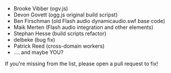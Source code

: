 * Brooke Vibber (ogv.js)
* Devon Govett (ogg.js original build scripst)
* Ben Firschman (old Flash audio dynamicaudio.swf base code)
* Maik Merten (Flash audio integration and other elements)
* Stephan Hesse (build scripts refactor)
* delbeke (bug fix)
* Patrick Reed (cross-domain workers)
* .... and maybe YOU?

If you're missing from the list, please open a pull request to fix!
